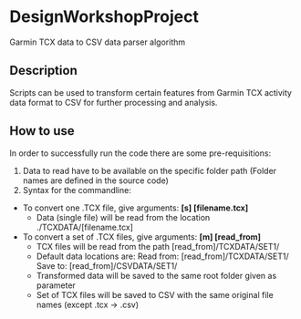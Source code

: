 # DesignWorkshopProject
Garmin TCX data to CSV data parser algorithm

## Description

Scripts can be used to transform certain features from Garmin TCX activity data format to CSV for further processing and analysis.

## How to use

In order to successfully run the code there are some pre-requisitions:

1. Data to read have to be available on the specific folder path (Folder names are defined in the source code)
2. Syntax for the commandline:
  - To convert one .TCX file, give arguments: **[s] [filename.tcx]**
    - Data (single file) will be read from the location ./TCXDATA/[filename.tcx]
  - To convert a set of .TCX files, give arguments: **[m] [read_from]**
    - TCX files will be read from the path [read_from]/TCXDATA/SET1/
    - Default data locations are:
      Read from: [read_from]/TCXDATA/SET1/
      Save to: [read_from]/CSVDATA/SET1/
    - Transformed data will be saved to the same root folder given as parameter
    - Set of TCX files will be saved to CSV with the same original file names (except .tcx -> .csv)
